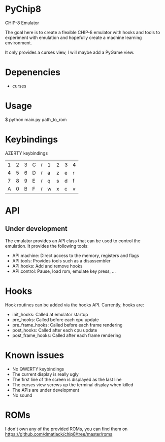 # PyChip8
 CHIP-8 Emulator

The goal here is to create a flexible CHIP-8 emulator with hooks and tools to experiment with emulation and hopefully create a machine learning environment.

It only provides a curses view, I will maybe add a PyGame view.

# Depenencies
- curses


# Usage
$ python main.py path_to_rom

# Keybindings
AZERTY keybindings

| | | | | | | | | |
|---|---|---|---|---|---|---|---|---|
|1|2|3|C|/|1|2|3|4|
|4|5|6|D|/|a|z|e|r|
|7|8|9|E|/|q|s|d|f|
|A|0|B|F|/|w|x|c|v|

# API
## Under development
The emulator provides an API class that can be used to control the emulation. It provides the following tools:
- API.machine: Direct access to the memory, registers and flags
- API.tools: Provides tools such as a disassembler
- API.hooks: Add and remove hooks
- API.control: Pause, load rom, emulate key press, ...

# Hooks
Hook routines can be added via the hooks API. Currently, hooks are:
- init_hooks: Called at emulator startup
- pre_hooks: Called before each cpu update
- pre_frame_hooks: Called before each frame rendering
- post_hooks: Called after each cpu update
- post_frame_hooks: Called after each frame rendering

# Known issues
- No QWERTY keybindings
- The current display is really ugly
- The first line of the screen is displayed as the last line
- The curses view screws up the terminal display when killed
- The APIs are under development
- No sound

# ROMs
I don't own any of the provided ROMs, you can find them on 
https://github.com/dmatlack/chip8/tree/master/roms
